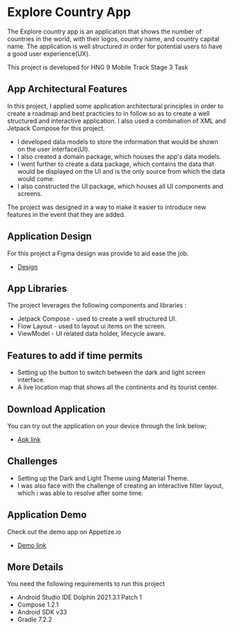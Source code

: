 <h1> Explore Country App</h1>

The Explore country app is an application that shows the number of countries in the world, with their logos, country name, and country capital name. The application is well structured in order for potential users to have a good user experience(UX).
<p>This project is developed for HNG 9 Mobile Track Stage 3 Task</p>

## App Architectural Features

In this project, I applied some application architectural principles in order to create a roadmap and best practicies to in follow so as to create a well structured and interactive application. I also used a combination of XML and Jetpack Compose for this project.

*  I developed data models to store the information that would be shown on the user interface(UI).
*  I also created a domain package, which houses the app's data models.
*  I went further to create a data package, which contains the data that would be displayed on  the UI and is the only source from which the data would come.
* I also constructed the UI package, which houses all UI components and screens.
<p>The project was designed in a way to make it easier to introduce new features in the event that they are added.</p>

## Application Design

For this project a Figma design was provide to aid ease the job.

*  [Design](https://www.figma.com/proto/v9AXj4VZNnx26fTthrPbhX/Explore?node-id=33%3A1390&scaling=scale-down&page-id=0%3A1&starting-point-node-id=33%3A1390&show-proto-sidebar=1)


##  App Libraries

The project leverages the following components and libraries :
*  Jetpack Compose - used to create a well structured UI.
*  Flow Layout - used to layout ui items on the screen.
*  ViewModel - UI related data holder, lifecycle aware.

##  Features to add if time permits
* Setting up the button to switch between the dark and light screen interface.
* A live location map that shows all the continents and its tourist center.


## Download Application

You can try out the application on your device through the link below;
*  [Apk link](https://appetize.io/app/cq2omvbhodu4alolubwey6whj4?device=pixel4&osVersion=11.0&scale=75)

## Challenges 
*  Setting up the Dark and Light Theme using Material Theme. 
*  I was also face with the challenge of creating an interactive filter layout, which i was able to resolve after some time.

## Application Demo
Check out the demo app on Appetize.io
*  [Demo link](https://appetize.io/app/cq2omvbhodu4alolubwey6whj4?device=pixel4&osVersion=11.0&scale=75)

## More Details
You need the following requirements to run this project

*   Android Studio IDE Dolphin 2021.3.1 Patch 1
*   Compose 1.2.1
*   Android SDK v33
*   Gradle 7.2.2
